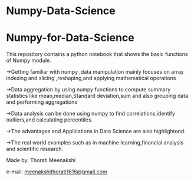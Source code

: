 # Numpy-Data-Science
# Numpy-for-Data-Science
This repository contains a python notebook that shows the basic functions of Numpy module.

->Getting familiar with numpy ,data manipulation mainly focuses on array indexing and slicing ,reshaping,and applying mathematical operations

->Data aggregation by using numpy functions to compute summary statistics like mean,median,Standard deviation,sum and also grouping data and performing aggregations

->Data analysis can be done using numpy to find correlations,identify outliers,and calculating percentiles.

->The advantages and Applications in Data Science are also highlightend.

->The real world examples such as in machine learning,financial analysis and scientific research.


Made by: Thorati Meenakshi

e-mail: meenakshithorati1616@gmail.com

